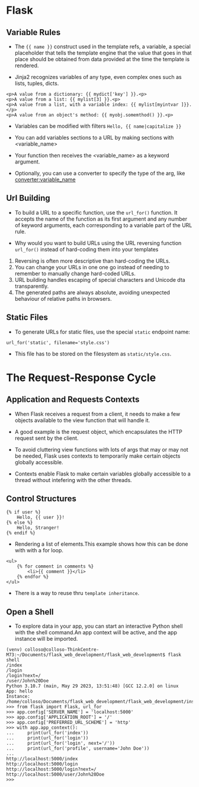 # Flask

## Variable Rules
* The `{{ name }}` construct used in the template refs, a variable, a
special placeholder that tells the template engine that the value
that goes in that place should be obtained from data provided at the time
the template is rendered.

* Jinja2 recognizes variables of any type, even complex ones such as lists, tuples, dicts.

```
<p>A value from a dictionary: {{ mydict['key'] }}.<p>
<p>A value from a list: {{ mylist[3] }}.<p>
<p>A value from a list, with a variable index: {{ mylist[myintvar ]}}.</p>
<p>A value from an object's method: {{ myobj.somemthod() }}.<p>
```

* Variables can be modified with filters
`Hello, {{ name|capitalize }}`

* You can add variables sections to a URL by making sections with <variable_name>

* Your function then receives the <variable_name> as a keyword argument.

* Optionally, you can use a converter to specify the type of the arg, like
<converter:variable_name>

## Url Building

* To build a URL to a specific function, use the `url_for()` function.
It accepts the name of the function as its first argument and any number
of keyword arguments, each corresponding to a variable part of the URL
rule.

* Why would you want to build URLs using the URL reversing function
`url_for()` instead of hard-coding them into your templates

1. Reversing is often more descriptive than hard-coding the URLs.
2. You can change your URLs in one one go instead of needing to remember
to manually change hard-coded URLs.
3. URL building handles escaping of special characters and Unicode dta
transparently.
4. The generated paths are always absolute, avoiding unexpected behaviour
of relative paths in browsers.

## Static Files

* To generate URLs for static files, use the special `static` endpoint
name:
```
url_for('static', filename='style.css')
```

* This file has to be stored on the filesystem as `static/style.css`.

# The Request-Response Cycle

## Application and Requests Contexts

* When Flask receives a request from a client, it needs to make a few objects available to the view function that will handle it.

* A good example is the request object, which encapsulates the HTTP request sent by the client.

* To avoid cluttering view functions with lots of args that may or may not be needed, Flask uses contexts to temporarily make certain objects globally accessible.

* Contexts enable Flask to make certain variables globally accessible to a thread without intefering with the other threads.

## Control Structures

```
{% if user %}
    Hello, {{ user }}!
{% else %}
    Hello, Stranger!
{% endif %}
```

* Rendering a list of elements.This example shows how this can be done with
with a for loop.

```
<ul>
    {% for comment in comments %}
        <li>{{ comment }}</li>
    {% endfor %}
</ul>
```

* There is a way to reuse thru `template inheritance`.

## Open a Shell

* To explore data in your app, you can start an interactive Python shell with the
shell command.An app context will be active, and the app instance will be imported.

```
(venv) colloso@colloso-ThinkCentre-M73:~/Documents/flask_web_development/flask_web_development$ flask shell
/index
/login
/login?next=/
/user/John%20Doe
Python 3.10.7 (main, May 29 2023, 13:51:48) [GCC 12.2.0] on linux
App: hello
Instance: /home/colloso/Documents/flask_web_development/flask_web_development/instance
>>> from flask import Flask, url_for
>>> app.config['SERVER_NAME'] = 'localhost:5000'
>>> app.config['APPLICATION_ROOT'] = '/'
>>> app.config['PREFERRED_URL_SCHEME'] = 'http'
>>> with app.app_context():
...     print(url_for('index'))
...     print(url_for('login'))
...     print(url_for('login', next='/'))
...     print(url_for('profile', username='John Doe'))
... 
http://localhost:5000/index
http://localhost:5000/login
http://localhost:5000/login?next=/
http://localhost:5000/user/John%20Doe
>>>
```
